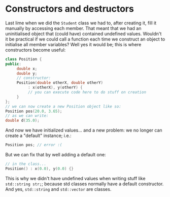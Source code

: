 # Constructors and destructors
Last lime when we did the `Student` class we had to, after creating it, fill it manually by accessing each member. That meant that we had an uninitialised object that (could have) contained undefined values. Wouldn't it be practical if we could call a function each time we construct an object to initialise all member variables? Well yes it would be; this is where constructors become useful:
```cpp
class Position {
public:
     double x;
     double y;
     // constructor:
     Position(double otherX, double otherY)
          : x(otherX), y(otherY) {
          // you can execute code here to do stuff on creation
     }
};
// we can now create a new Position object like so:
Position pos(20.0, 3.65);
// as we can write:
double d(35.0);
```
And now we have initialized values... and a new problem: we no longer can create a "default" instance; i.e.:
```cpp
Position pos; // error :(
```
But we can fix that by well adding a default one:
```cpp
// in the class...
Position() : x(0.0), y(0.0) {}
```
This is why we didn't have undefined values when writing stuff like `std::string str;`; because std classes normally have a default constructor. And yes, `std::string` and `std::vector` are classes.
